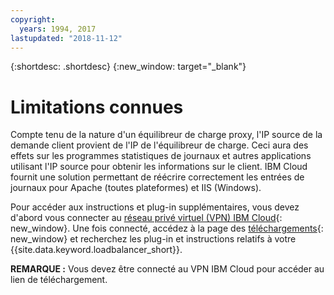 ```yaml
---
copyright:
  years: 1994, 2017
lastupdated: "2018-11-12"
---
```


{:shortdesc: .shortdesc}
{:new_window: target="_blank"}

# Limitations connues

Compte tenu de la nature d'un équilibreur de charge proxy, l'IP source de la demande client provient de l'IP de l'équilibreur de charge. Ceci aura des effets sur les programmes statistiques de journaux et autres applications utilisant l'IP source pour obtenir les informations sur le client. IBM Cloud fournit une solution permettant de réécrire correctement les entrées de journaux pour Apache (toutes plateformes) et IIS (Windows).

Pour accéder aux instructions et plug-in supplémentaires, vous devez d'abord vous connecter au [réseau privé virtuel (VPN) IBM Cloud](/docs/infrastructure/iaas-vpn/getting-started.html){: new_window}. Une fois connecté, accédez à la page des [téléchargements](http://downloads.softlayer.local/loadbalancer/){: new_window} et recherchez les plug-in et instructions relatifs à votre {{site.data.keyword.loadbalancer_short}}.

**REMARQUE :** Vous devez être connecté au VPN IBM Cloud pour accéder au lien de téléchargement.
